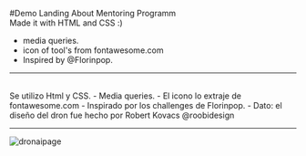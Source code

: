 #Demo Landing About Mentoring Programm
<br>
Made it with HTML and CSS  :)
- media queries.
- icon of tool's from fontawesome.com 
- Inspired by @Florinpop.


-------------------------------------------------------------------------------

<br>
Se utilizo Html y CSS.
- Media queries.
- El icono lo extraje de fontawesome.com
- Inspirado por los challenges de Florinpop.
-
Dato: el diseño del dron fue hecho por Robert Kovacs @roobidesign

------------------------------------------
![dronaipage](https://user-images.githubusercontent.com/84105167/150869781-d8a706a9-b24d-4da1-a807-9f860367380c.png)
